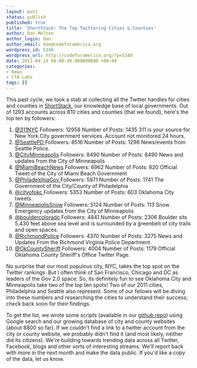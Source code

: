 ```yaml
---
layout: post
status: publish
published: true
title: 'ShortStack: The Top Twittering Cities & Counties'
author: Dan Melton
author_login: dan
author_email: dan@codeforamerica.org
wordpress_id: 5148
wordpress_url: http://codeforamerica.org/?p=5148
date: 2011-04-19 08:00:48.000000000 +00:00
categories:
- News
- CfA Labs
tags: []
---
```

This past cycle, we took a stab at collecting all the Twitter handles for cities and counties in <a href="http://codeforamerica.org/2011/03/30/shortstack-city-and-county-subdomains/">ShortStack</a>, our knowledge base of local governments. Out of 1293 accounts across 810 cities and counties (that we found), here's the top ten by followers:
<ol>
	<li><a href="http://twitter.com/311NYC">@311NYC</a>
Followers: 12958     Number of Posts: 1435
311 is your source for New York City government services. Account not monitored 24 hours.</li>
	<li><a href="http://twitter.com/SeattlePD">@SeattlePD
</a>Followers: 8516      Number of Posts: 1298
News/events from Seattle Police.</li>
	<li><a href="http://twitter.com/CityMinneapolis">@CityMinneapolis</a>
Followers: 8490     Number of Posts: 8490
News and updates from the City of Minneapolis</li>
	<li><a href="http://twitter.com/MiamiBeachNews">@MiamiBeachNews</a>
Followers: 6962     Number of Posts: 820
Official Tweet of the City of Miami Beach Government</li>
	<li><a href="http://twitter.com/PhiladelphiaGov">@PhiladelphiaGov
</a>Followers: 5971    Number of Posts: 1741
The Government of the City/County of Philadelphia</li>
	<li><a href="http://twitter.com/cityofokc">@cityofokc
</a>Followers: 5353    Number of Posts: 603
Oklahoma City tweets.</li>
	<li><a href="http://twitter.com/MinneapolisSnow">@MinneapolisSnow</a>
Followers: 5124   Number of Posts: 113
Snow Emergency updates from the City of Minneapolis</li>
	<li><a href="http://twitter.com/bouldercolorado">@bouldercolorado</a>
Followers: 4841    Number of Posts: 2306
Boulder sits 5,430 feet above sea level and is surrounded by a greenbelt of city trails and open spaces.</li>
	<li><a href="http://twitter.com/RichmondPolice">@RichmondPolice</a>
Followers: 4370   Number of Posts: 3275
News and Updates From the Richmond Virginia Police Department.</li>
	<li><a href="http://twitter.com/OkCountySheriff">@OkCountySheriff</a>
Followers: 4004   Number of Posts: 1179
Official Oklahoma County Sheriff's Office Twitter Page.</li>
</ol>
No surprise that our most populous city, NYC, takes the top spot on the Twitter rankings. But I often think of San Francisco, Chicago and DC as leaders of the Gov 2.0 space. So, its definitely fun to see Oklahoma City and Minneapolis take two of the top ten spots! Two of our 2011 cities, Philadelphia and Seattle also represent. Some of our fellows will be diving into these numbers and researching the cities to understand their success; check back soon for their findings.

To get the list, we wrote some scripts (available in our <a href="https://github.com/codeforamerica/shortstack">github repo</a>) using Google search and our growing database of city and county websites (about 8800 so far). If we couldn't find a link to a twitter account from the city or county website, we probably didn't find it (and most likely, neither did its citizens). We're building towards trending data across all Twitter, Facebook, blogs and other sorts of interesting streams. We'll report back with more in the next month and make the data public. If you'd like a copy of the data, let us know.
